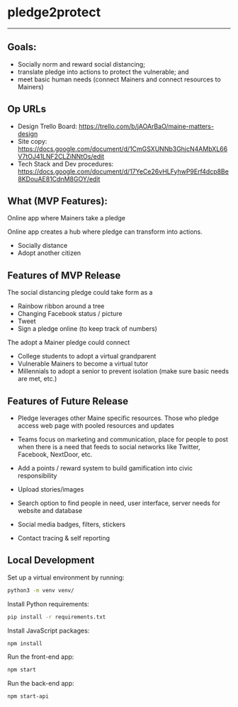 # pledge2protect
___

## Goals: 
- Socially norm and reward social distancing; 
- translate pledge into actions to protect the vulnerable; and 
- meet basic human needs (connect Mainers and connect resources to Mainers)

## Op URLs
- Design Trello Board: https://trello.com/b/jAOArBaO/maine-matters-design
- Site copy: https://docs.google.com/document/d/1CmGSXUNNb3GhjcN4AMbXL66V7tOJ41LNF2CLZiNNtOs/edit
- Tech Stack and Dev procedures: https://docs.google.com/document/d/17YeCe26vHLFyhwP9Erf4dcp8Be8KDouAE81CdnM8GOY/edit

## What (MVP Features):
Online app where Mainers take a pledge

Online app creates a hub where pledge can transform into actions.
- Socially distance
- Adopt another citizen

## Features of MVP Release
The social distancing pledge could take form as a
- Rainbow ribbon around a tree
- Changing Facebook status / picture
- Tweet
- Sign a pledge online (to keep track of numbers)

The adopt a Mainer pledge could connect
- College students to adopt a virtual grandparent
- Vulnerable Mainers to become a virtual tutor
- Millennials to adopt a senior to prevent isolation (make sure basic needs are met, etc.)

## Features of Future Release

- Pledge leverages other Maine specific resources. Those who pledge access web page with pooled resources and updates

- Teams focus on marketing and communication, place for people to post when there is a need that feeds to social networks like Twitter, Facebook, NextDoor, etc. 

 - Add a points / reward system to build gamification into civic responsibility

 - Upload stories/images

 - Search option to find people in need, user interface, server needs for website and database

 - Social media badges, filters, stickers

 - Contact tracing & self reporting

## Local Development
Set up a virtual environment by running:
``` bash
python3 -m venv venv/ 
```
Install Python requirements:
```bash
pip install -r requirements.txt
```
Install JavaScript packages:
```bash
npm install
```
Run the front-end app:
```bash
npm start
```
Run the back-end app:
```bash
npm start-api
```
